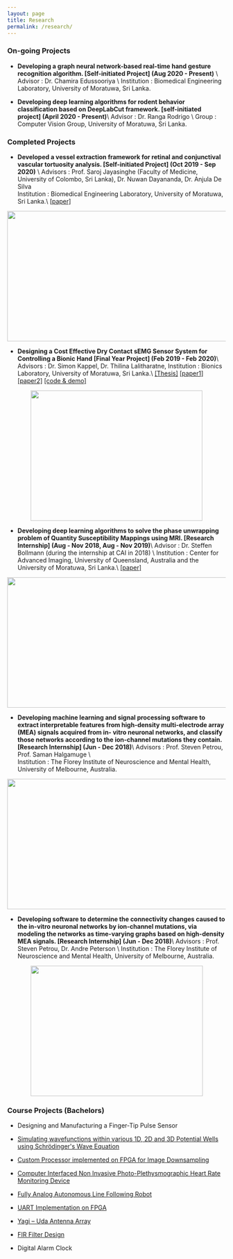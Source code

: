 ```yaml
---
layout: page
title: Research
permalink: /research/
---
```


<h3>On-going Projects</h3>

* **Developing a graph neural network-based real-time hand gesture recognition algorithm. [Self-initiated Project] (Aug 2020 - Present)** \\
Advisor : Dr. Chamira Edussooriya \\
Institution : Biomedical Engineering Laboratory, University of Moratuwa, Sri Lanka.

* **Developing deep learning algorithms for rodent behavior classification based on DeepLabCut framework. [self-initiated project] (April 2020 - Present)**\\
Advisor : Dr. Ranga Rodrigo \\
Group : Computer Vision Group, University of Moratuwa, Sri Lanka.

<h3>Completed Projects</h3>

* **Developed a vessel extraction framework for retinal and conjunctival vascular tortuosity analysis. [Self-initiated Project] (Oct 2019 - Sep 2020)** \\
Advisors : Prof. Saroj Jayasinghe (Faculty of Medicine, University of Colombo, Sri Lanka), Dr. Nuwan Dayananda, Dr. Anjula De Silva  
Institution : Biomedical Engineering Laboratory, University of Moratuwa, Sri Lanka.\\
[[paper]]({{site.url}}/docs/papers/2020_4.pdf)

<div style="text-align: center"><img src="{{site.url}}/images/projects5.png" width="631" height="300" /></div>

* **Designing a Cost Effective Dry Contact sEMG Sensor System for Controlling a Bionic Hand [Final Year Project] (Feb 2019 - Feb 2020)**\\
Advisors : Dr. Simon Kappel, Dr. Thilina Lalitharatne, 
Institution : Bionics Laboratory, University of Moratuwa, Sri Lanka.\\
[[Thesis]](https://drive.google.com/file/d/1vsiN3oIjDBOPYcGHZHiY1dkdisIAycm_/view?usp=sharing) [[paper1]]({{site.url}}/docs/papers/2020_1.pdf) [[paper2]]({{site.url}}/docs/papers/2020_2.pdf) [[code & demo]](https://github.com/Laknath1996/Real-Time-Hand-Gesture-Recognition-with-TMA-Maps)

<div style="text-align: center"><img src="{{site.url}}/images/projects1.png" width="396" height="300" /></div>

* **Developing deep learning algorithms to solve the phase unwrapping problem of Quantity Susceptibility Mappings using MRI. [Research Internship] (Aug - Nov 2018, Aug - Nov 2019)**\\
Advisor : Dr. Steffen Bollmann (during the internship at CAI in 2018) \\
Institution : Center for Advanced Imaging, University of Queensland, Australia and the University of Moratuwa, Sri Lanka.\\
[[paper]]({{site.url}}/docs/papers/2020_3.pdf)

<div style="text-align: center"><img src="{{site.url}}/images/projects4.png" width="695" height="300" /></div>

* **Developing machine learning and signal processing software to extract interpretable features from high-density multi-electrode array (MEA) signals acquired from in-   vitro neuronal networks, and classify those networks according to the ion-channel mutations they contain. [Research Internship] (Jun - Dec 2018)**\\
Advisors : Prof. Steven Petrou, Prof. Saman Halgamuge \\   
Institution : The Florey Institute of Neuroscience and Mental Health, University of Melbourne, Australia.

<div style="text-align: center"><img src="{{site.url}}/images/projects2.png" width="516" height="300" /></div>

* **Developing software to determine the connectivity changes caused to the in-vitro neuronal networks by ion-channel mutations, via modeling the networks as time-varying graphs based on high-density MEA signals. [Research Internship] (Jun - Dec 2018)**\\
Advisors : Prof. Steven Petrou, Dr. Andre Peterson \\
Institution : The Florey Institute of Neuroscience and Mental Health, University of Melbourne, Australia.

<div style="text-align: center"><img src="{{site.url}}/images/projects3.png" width="397" height="300" /></div>

<h3>Course Projects (Bachelors)</h3>

* Designing and Manufacturing a Finger-Tip Pulse Sensor

* [Simulating wavefunctions within various 1D, 2D and 3D Potential Wells using Schrödinger's Wave Equation](https://laknath1996.github.io/course/project/2019/01/17/potential-wells.html)

* [Custom Processor implemented on FPGA for Image Downsampling](https://laknath1996.github.io/course/project/2018/05/25/processor-design.html)

* [Computer Interfaced Non Invasive Photo-Plethysmographic Heart Rate Monitoring Device](https://laknath1996.github.io/self/initiated/project/2017/04/20/photopleth-device.html)

* [Fully Analog Autonomous Line Following Robot](https://laknath1996.github.io/course/project/2017/06/12/analog-line-follower.html)

* [UART Implementation on FPGA](https://laknath1996.github.io/course/project/2017/08/18/uart-fpga.html)

* [Yagi – Uda Antenna Array](https://laknath1996.github.io/course/project/2016/10/07/yagi-antenna.html)

* [FIR Filter Design](https://laknath1996.github.io/course/project/2017/09/05/fir-design.html)

* Digital Alarm Clock
